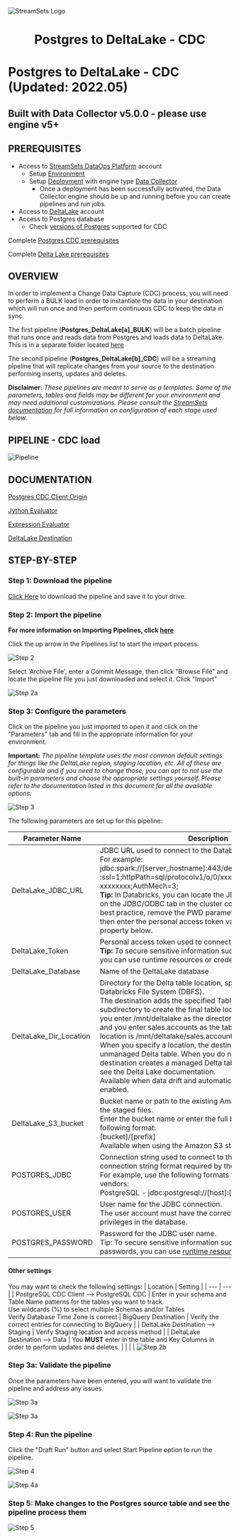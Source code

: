 ![StreamSets Logo](../../images/StreamSets_Full_Color_Transparent.png)

<h1><p align="center">Postgres to DeltaLake - CDC</p></h1>

# Postgres to DeltaLake - CDC (Updated: 2022.05)

## Built with Data Collector v5.0.0 - please use engine v5+
## PREREQUISITES

* Access to [StreamSets DataOps Platform](https://cloud.login.streamsets.com/) account
  * Setup [Environment](https://docs.streamsets.com/portal/#platform-controlhub/controlhub/UserGuide/Environments/Overview.html#concept_z4x_nw2_v4b)
  * Setup [Deployment](https://docs.streamsets.com/portal/#platform-controlhub/controlhub/UserGuide/Deployments/Overview.html#concept_srv_jgf_v4b) with engine type [Data Collector](https://docs.streamsets.com/portal/#datacollector/latest/help/datacollector/UserGuide/Getting_Started/GettingStarted_Title.html#concept_sjz_rmx_3q)
    * Once a deployment has been successfully activated, the Data Collector engine should be up
and running before you can create pipelines and run jobs.
* Access to [DeltaLake](https://databricks.com/try-databricks) account
* Access to Postgres database
  * Check [versions of Postgres](https://docs.streamsets.com/portal/#datacollector/4.0.x/help/datacollector/UserGuide/Installation/SupportedSystemVersions.html#concept_k4l_5ft_v4b) supported for CDC

Complete [Postgres CDC prerequisites](https://docs.streamsets.com/portal/platform-datacollector/5.0.x/datacollector/UserGuide/Origins/PostgreSQL.html#concept_ih5_jp4_n2b)

Complete [Delta Lake prerequisites](https://docs.streamsets.com/portal/platform-datacollector/latest/datacollector/UserGuide/Destinations/DeltaLake.html#concept_xnp_y5f_dlb)

## OVERVIEW

In order to implement a Change Data Capture (CDC) process, you will need to perform a BULK load in order to instantiate the data in your destination which will run once and then perform continuous CDC to keep the data in sync.

The first pipeline (**Postgres_DeltaLake[a]_BULK**) will be a batch pipeline that runs once and reads data from Postgres and loads data to DeltaLake.  This is in a separate folder located [here](https://github.com/streamsets/sample-pipelines/tree/master/Data%20Collector/Postgres%20to%20DeltaLake%20-%20BULK)

The second pipeline (**Postgres_DeltaLake[b]_CDC**) will be a streaming pipeline that will replicate changes from your source to the destination performing inserts, updates and deletes.

**Disclaimer:** *These pipelines are meant to serve as a templates.  Some of the parameters, tables and fields may be different for your environment and may need additional customizations.  Please consult the [StreamSets documentation](https://docs.streamsets.com/) for full information on configuration of each stage used below.*

## PIPELINE - CDC load

![Pipeline](images/PostgrestoDeltaLake_pipeline.png "Postgres CDC to DeltaLake")

## DOCUMENTATION

[Postgres CDC Client Origin](https://docs.streamsets.com/portal/platform-datacollector/5.0.x/datacollector/UserGuide/Origins/PostgreSQL.html#concept_cfs_4m4_n2b)

[Jython Evaluator](https://docs.streamsets.com/portal/platform-datacollector/5.0.x/datacollector/UserGuide/Processors/Jython.html#concept_a1h_lkf_lr)

[Expression Evaluator](https://docs.streamsets.com/portal/platform-datacollector/latest/datacollector/UserGuide/Processors/Expression.html#concept_zm2_pp3_wq)

[DeltaLake Destination](https://docs.streamsets.com/portal/platform-datacollector/latest/datacollector/UserGuide/Destinations/DeltaLake.html#concept_ddy_cdz_clb)

## STEP-BY-STEP

### Step 1: Download the pipeline

[Click Here](./Postgres_DeltaLake[b]_CDC.zip?raw=true) to download the pipeline and save it to your drive.

### Step 2: Import the pipeline

**For more information on Importing Pipelines, click [here](https://docs.streamsets.com/portal/platform-controlhub/controlhub/UserGuide/ExportImport/Importing.html#concept_gsm_tjx_bdb)**

Click the up arrow in the Pipelines list to start the import process.

![Step 2](images/PostgrestoDeltaLake_step2.png "Import the Pipeline")

Select 'Archive File', enter a Commit Message, then click "Browse File" and locate the pipeline file you just downloaded and select it. Click "Import"

![Step 2a](images/PostgrestoDeltaLake_step2a.png "Import the Pipeline")

### Step 3: Configure the parameters

Click on the pipeline you just imported to open it and click on the "Parameters" tab and fill in the appropriate information for your environment.

**Important:** *The pipeline template uses the most common default settings for things like the DeltaLake region, staging location, etc. All of these are configurable and if you need to change those, you can opt to not use the built-in parameters and choose the appropriate settings yourself. Please refer to the documentation listed in this document for all the available options.*

![Step 3](images/PostgrestoDeltaLake_step3.png "Configure the parameters")

The following parameters are set up for this pipeline:

| Parameter Name | Description |
| --- | --- |
| DeltaLake_JDBC_URL | JDBC URL used to connect to the Databricks cluster.<br>For example: jdbc:spark://[server_hostname]:443/default;transportMode=http :ssl=1;httpPath=sql/protocolv1/o/0/xxxx-xxxxxx-xxxxxxxx;AuthMech=3;<br>**Tip:** In Databricks, you can locate the JDBC URL for your cluster on the JDBC/ODBC tab in the cluster configuration details. As a best practice, remove the PWD parameter from the URL, and then enter the personal access token value in the Token property below. |
| DeltaLake_Token | Personal access token used to connect to the Databricks cluster.<br>**Tip:** To secure sensitive information such as access key pairs, you can use runtime resources or credential stores. |
| DeltaLake_Database | Name of the DeltaLake database |
| DeltaLake_Dir_Location | Directory for the Delta table location, specified as a path on Databricks File System (DBFS).<br>The destination adds the specified Table Name value as a subdirectory to create the final table location. For example, if you enter /mnt/deltalake as the directory for the table location and you enter sales.accounts as the table name, the final table location is /mnt/deltalake/sales.accounts.<br>When you specify a location, the destination creates an unmanaged Delta table. When you do not specify a location, the destination creates a managed Delta table. For more information, see the Delta Lake documentation.<br>Available when data drift and automatic table creation are enabled. |
| DeltaLake_S3_bucket | Bucket name or path to the existing Amazon S3 location to write the staged files.<br>Enter the bucket name or enter the full bucket path in the following format:<br>[bucket]/[prefix]<br>Available when using the Amazon S3 staging location. |
| POSTGRES_JDBC | Connection string used to connect to the database. Use the connection string format required by the database vendor.<br>For example, use the following formats for these database vendors:<br>PostgreSQL - jdbc:postgresql://[host]:[port]/[database_name]|
| POSTGRES_USER | User name for the JDBC connection.<br>The user account must have the correct permissions or privileges in the database.|
| POSTGRES_PASSWORD | Password for the JDBC user name.<br>Tip: To secure sensitive information such as user names and passwords, you can use [runtime resources](https://docs.streamsets.com/portal/platform-datacollector/latest/datacollector/UserGuide/Pipeline_Configuration/RuntimeValues.html#concept_bs4_5nm_2s) or [credential stores](https://docs.streamsets.com/portal/platform-datacollector/latest/datacollector/UserGuide/Configuration/CredentialStores.html#concept_bt1_bpj_r1b). |

#### Other settings

You may want to check the following settings:
| Location | Setting |
| --- | --- |
| PostgreSQL CDC Client --> PostgreSQL CDC | Enter in your schema and Table Name patterns for the tables you want to track.<br>Use wildcards (%) to select multiple Schemas and/or Tables<br>Verify Database Time Zone is correct
| BigQuery Destination | Verify the correct entries for connecting to BigQuery |
| DeltaLake Destination --> Staging | Verify Staging location and access method |
| DeltaLake Destination --> Data | You **MUST** enter in the table and Key Columns in order to perform updates and deletes. |
| | |
![Step 2b](images/PostgrestoDeltaLake_step2b.png "Keys")
### Step 3a: Validate the pipeline

Once the parameters have been entered, you will want to validate the pipeline and address any issues.

![Step 3a](images/PostgrestoDeltaLake_step3a.png "Validate the pipeline")

![Step 3a](images/PostgrestoDeltaLake_step3a2.png "Validate the pipeline")

### Step 4: Run the pipeline

Click the "Draft Run" button and select Start Pipeline option to run the pipeline.

![Step 4](images/PostgrestoDeltaLake_step4.png "Run the pipeline")

![Step 4a](images/PostgrestoDeltaLake_step4a.png "Run the pipeline")

### Step 5: Make changes to the Postgres source table and see the pipeline process them

![Step 5](images/PostgrestoDeltaLake_step5.png "View the results")
